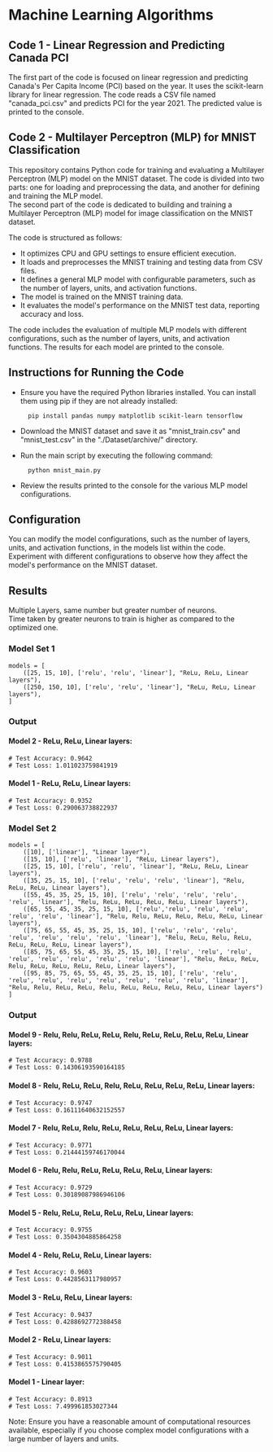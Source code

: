# Machine Learning Algorithms

## Code 1 - Linear Regression and Predicting Canada PCI

The first part of the code is focused on linear regression and predicting Canada's Per Capita Income (PCI) based on the year. It uses the scikit-learn library for linear regression. The code reads a CSV file named "canada_pci.csv" and predicts PCI for the year 2021. The predicted value is printed to the console.

## Code 2 - Multilayer Perceptron (MLP) for MNIST Classification

This repository contains Python code for training and evaluating a Multilayer Perceptron (MLP) model on the MNIST dataset. The code is divided into two parts: one for loading and preprocessing the data, and another for defining and training the MLP model.  
The second part of the code is dedicated to building and training a Multilayer Perceptron (MLP) model for image classification on the MNIST dataset.  

The code is structured as follows:

- It optimizes CPU and GPU settings to ensure efficient execution.  
- It loads and preprocesses the MNIST training and testing data from CSV files.  
- It defines a general MLP model with configurable parameters, such as the number of layers, units, and activation functions.  
- The model is trained on the MNIST training data.  
- It evaluates the model's performance on the MNIST test data, reporting accuracy and loss.  

The code includes the evaluation of multiple MLP models with different configurations, such as the number of layers, units, and activation functions. The results for each model are printed to the console.  

## Instructions for Running the Code

- Ensure you have the required Python libraries installed. You can install them using pip if they are not already installed:  

        pip install pandas numpy matplotlib scikit-learn tensorflow

- Download the MNIST dataset and save it as "mnist_train.csv" and "mnist_test.csv" in the "./Dataset/archive/" directory.  

- Run the main script by executing the following command:  
    
        python mnist_main.py

- Review the results printed to the console for the various MLP model configurations.  

## Configuration

You can modify the model configurations, such as the number of layers, units, and activation functions, in the models list within the code. Experiment with different configurations to observe how they affect the model's performance on the MNIST dataset.

## Results

Multiple Layers, same number but greater number of neurons.  
Time taken by greater neurons to train is higher as compared to the optimized one.  

### Model Set 1

    models = [  
        ([25, 15, 10], ['relu', 'relu', 'linear'], "ReLu, ReLu, Linear layers"),  
        ([250, 150, 10], ['relu', 'relu', 'linear'], "ReLu, ReLu, Linear layers"),  
    ]

### Output

#### Model 2 - ReLu, ReLu, Linear layers:  
    # Test Accuracy: 0.9642  
    # Test Loss: 1.011023759841919  

#### Model 1 - ReLu, ReLu, Linear layers:  
    # Test Accuracy: 0.9352  
    # Test Loss: 0.290063738822937  

### Model Set 2  

    models = [  
        ([10], ['linear'], "Linear layer"),  
        ([15, 10], ['relu', 'linear'], "ReLu, Linear layers"),  
        ([25, 15, 10], ['relu', 'relu', 'linear'], "ReLu, ReLu, Linear layers"),  
        ([35, 25, 15, 10], ['relu', 'relu', 'relu', 'linear'], "Relu, ReLu, ReLu, Linear layers"),  
        ([55, 45, 35, 25, 15, 10], ['relu', 'relu', 'relu', 'relu', 'relu', 'linear'], "Relu, ReLu, ReLu, ReLu, ReLu, Linear layers"),  
        ([65, 55, 45, 35, 25, 15, 10], ['relu','relu', 'relu', 'relu', 'relu', 'relu', 'linear'], "Relu, Relu, ReLu, ReLu, ReLu, ReLu, Linear layers"),  
        ([75, 65, 55, 45, 35, 25, 15, 10], ['relu', 'relu', 'relu', 'relu', 'relu', 'relu', 'relu', 'linear'], "Relu, ReLu, Relu, ReLu, ReLu, ReLu, ReLu, Linear layers"),  
        ([85, 75, 65, 55, 45, 35, 25, 15, 10], ['relu', 'relu', 'relu', 'relu', 'relu', 'relu', 'relu', 'relu', 'linear'], "Relu, ReLu, ReLu, Relu, ReLu, ReLu, ReLu, ReLu, Linear layers"),  
        ([95, 85, 75, 65, 55, 45, 35, 25, 15, 10], ['relu', 'relu', 'relu', 'relu', 'relu', 'relu', 'relu', 'relu', 'relu', 'linear'], "Relu, Relu, ReLu, ReLu, Relu, ReLu, ReLu, ReLu, ReLu, Linear layers")  
    ]

### Output

#### Model 9 - Relu, Relu, ReLu, ReLu, Relu, ReLu, ReLu, ReLu, ReLu, Linear layers:  
    # Test Accuracy: 0.9788  
    # Test Loss: 0.14306193590164185  

#### Model 8 - Relu, ReLu, ReLu, Relu, ReLu, ReLu, ReLu, ReLu, Linear layers:  
    # Test Accuracy: 0.9747  
    # Test Loss: 0.16111640632152557  

#### Model 7 - Relu, ReLu, Relu, ReLu, ReLu, ReLu, ReLu, Linear layers:  
    # Test Accuracy: 0.9771  
    # Test Loss: 0.21444159746170044  

#### Model 6 - Relu, Relu, ReLu, ReLu, ReLu, ReLu, Linear layers:  
    # Test Accuracy: 0.9729  
    # Test Loss: 0.30189087986946106  

#### Model 5 - Relu, ReLu, ReLu, ReLu, ReLu, Linear layers:  
    # Test Accuracy: 0.9755  
    # Test Loss: 0.3504304885864258  

#### Model 4 - Relu, ReLu, ReLu, Linear layers:  
    # Test Accuracy: 0.9603  
    # Test Loss: 0.4428563117980957  

#### Model 3 - ReLu, ReLu, Linear layers:  
    # Test Accuracy: 0.9437  
    # Test Loss: 0.4288692772388458  

#### Model 2 - ReLu, Linear layers:  
    # Test Accuracy: 0.9011  
    # Test Loss: 0.4153865575790405  

#### Model 1 - Linear layer:  
    # Test Accuracy: 0.8913  
    # Test Loss: 7.499961853027344  

Note: Ensure you have a reasonable amount of computational resources available, especially if you choose complex model configurations with a large number of layers and units.
